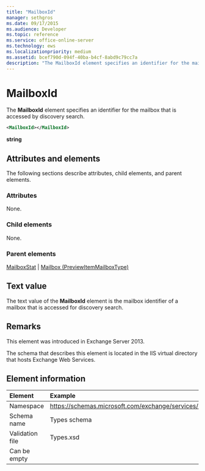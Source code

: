 ```yaml
---
title: "MailboxId"
manager: sethgros
ms.date: 09/17/2015
ms.audience: Developer
ms.topic: reference
ms.service: office-online-server
ms.technology: ews
ms.localizationpriority: medium
ms.assetid: bcef790d-094f-40ba-b4cf-8abd9c79cc7a
description: "The MailboxId element specifies an identifier for the mailbox that is accessed by discovery search."
---
```


# MailboxId

The **MailboxId** element specifies an identifier for the mailbox that is accessed by discovery search. 
  
```XML
<MailboxId></MailboxId>
```

**string**

## Attributes and elements

The following sections describe attributes, child elements, and parent elements.
  
### Attributes

None.
  
### Child elements

None.
  
### Parent elements

[MailboxStat](mailboxstat.md) | [Mailbox (PreviewItemMailboxType)](mailbox-previewitemmailboxtype.md)
  
## Text value

The text value of the **MailboxId** element is the mailbox identifier of a mailbox that is accessed for discovery search. 
  
## Remarks

This element was introduced in Exchange Server 2013.
  
The schema that describes this element is located in the IIS virtual directory that hosts Exchange Web Services.
  
## Element information

|Element|Example|
|:-----|:-----|
|Namespace  <br/> |https://schemas.microsoft.com/exchange/services/2006/types  <br/> |
|Schema name  <br/> |Types schema  <br/> |
|Validation file  <br/> |Types.xsd  <br/> |
|Can be empty  <br/> ||
   

